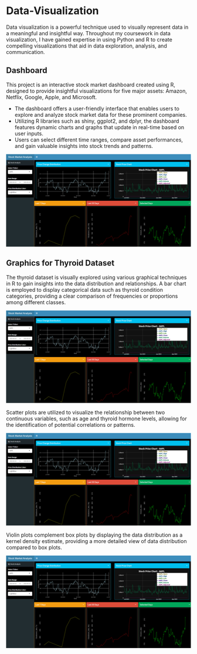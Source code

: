 # Data-Visualization
Data visualization is a powerful technique used to visually represent data in a meaningful and insightful way. Throughout my coursework in data visualization, I have gained expertise in using Python and R to create compelling visualizations that aid in data exploration, analysis, and communication.

## Dashboard
This project is an interactive stock market dashboard created using R, designed to provide insightful visualizations for five major assets: Amazon, Netflix, Google, Apple, and Microsoft. 
- The dashboard offers a user-friendly interface that enables users to explore and analyze stock market data for these prominent companies.
- Utilizing R libraries such as shiny, ggplot2, and dplyr, the dashboard features dynamic charts and graphs that update in real-time based on user inputs.
- Users can select different time ranges, compare asset performances, and gain valuable insights into stock trends and patterns.
  
![App Screenshot](https://github.com/rutujajanbandhu/Data-Visualization/blob/main/Screenshorts/Dashboard.jpg)

## Graphics for Thyroid Dataset
The thyroid dataset is visually explored using various graphical techniques in R to gain insights into the data distribution and relationships. 
A bar chart is employed to display categorical data such as thyroid condition categories, providing a clear comparison of frequencies or proportions among different classes. 

![App Screenshot](https://github.com/rutujajanbandhu/Data-Visualization/blob/main/Screenshorts/Dashboard.jpg)

Scatter plots are utilized to visualize the relationship between two continuous variables, such as age and thyroid hormone levels, allowing for the identification of potential correlations or patterns.

![App Screenshot](https://github.com/rutujajanbandhu/Data-Visualization/blob/main/Screenshorts/Dashboard.jpg)

Violin plots complement box plots by displaying the data distribution as a kernel density estimate, providing a more detailed view of data distribution compared to box plots.

![App Screenshot](https://github.com/rutujajanbandhu/Data-Visualization/blob/main/Screenshorts/Dashboard.jpg)
